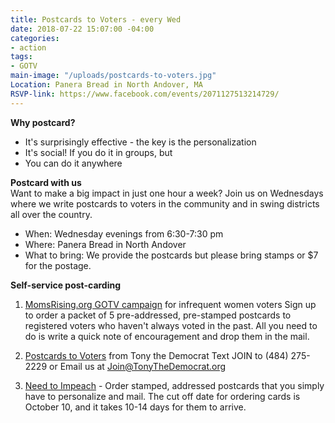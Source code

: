 ```yaml
---
title: Postcards to Voters - every Wed
date: 2018-07-22 15:07:00 -04:00
categories:
- action
tags:
- GOTV
main-image: "/uploads/postcards-to-voters.jpg"
Location: Panera Bread in North Andover, MA
RSVP-link: https://www.facebook.com/events/2071127513214729/
---
```


**Why postcard?**
* It's surprisingly effective - the key is the personalization
* It's social! If you do it in groups, but 
* You can do it anywhere

**Postcard with us** <BR>
Want to make a big impact in just one hour a week? Join us on Wednesdays where we write postcards to voters in the community and in swing districts all over the country.
* When: Wednesday evenings from 6:30-7:30 pm
* Where: Panera Bread in North Andover
* What to bring: We provide the postcards but please bring stamps or $7 for the postage. 

**Self-service post-carding**
1. [MomsRising.org GOTV campaign](https://bit.ly/2ybtSBg) for infrequent women voters
   Sign up to order a packet of 5 pre-addressed, pre-stamped postcards to registered voters who haven't always voted in the past. All you need to do is write a quick note of encouragement and drop them in the mail.

2. [Postcards to Voters](https://postcardstovoters.org/) from Tony the Democrat
   Text JOIN to (484) 275-2229 or Email us at Join@TonyTheDemocrat.org

3. [Need to Impeach](https://bit.ly/2xQa4mR) - Order stamped, addressed postcards that you simply have to personalize and mail. The cut off date for ordering cards is October 10, and it takes 10-14 days for them to arrive.